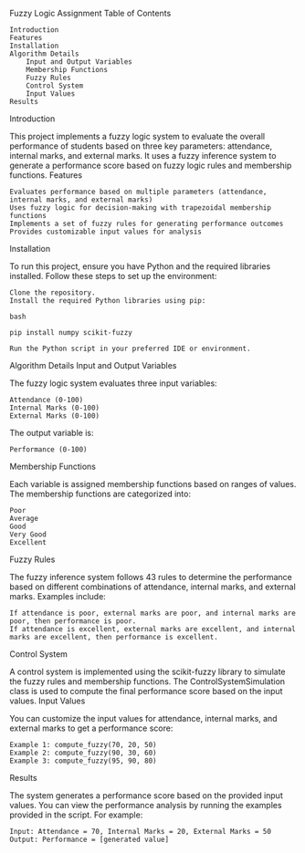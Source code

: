 Fuzzy Logic Assignment
Table of Contents

    Introduction
    Features
    Installation
    Algorithm Details
        Input and Output Variables
        Membership Functions
        Fuzzy Rules
        Control System
        Input Values
    Results

Introduction

This project implements a fuzzy logic system to evaluate the overall performance of students based on three key parameters: attendance, internal marks, and external marks. It uses a fuzzy inference system to generate a performance score based on fuzzy logic rules and membership functions.
Features

    Evaluates performance based on multiple parameters (attendance, internal marks, and external marks)
    Uses fuzzy logic for decision-making with trapezoidal membership functions
    Implements a set of fuzzy rules for generating performance outcomes
    Provides customizable input values for analysis

Installation

To run this project, ensure you have Python and the required libraries installed. Follow these steps to set up the environment:

    Clone the repository.
    Install the required Python libraries using pip:

    bash

    pip install numpy scikit-fuzzy

    Run the Python script in your preferred IDE or environment.

Algorithm Details
Input and Output Variables

The fuzzy logic system evaluates three input variables:

    Attendance (0-100)
    Internal Marks (0-100)
    External Marks (0-100)

The output variable is:

    Performance (0-100)

Membership Functions

Each variable is assigned membership functions based on ranges of values. The membership functions are categorized into:

    Poor
    Average
    Good
    Very Good
    Excellent

Fuzzy Rules

The fuzzy inference system follows 43 rules to determine the performance based on different combinations of attendance, internal marks, and external marks. Examples include:

    If attendance is poor, external marks are poor, and internal marks are poor, then performance is poor.
    If attendance is excellent, external marks are excellent, and internal marks are excellent, then performance is excellent.

Control System

A control system is implemented using the scikit-fuzzy library to simulate the fuzzy rules and membership functions. The ControlSystemSimulation class is used to compute the final performance score based on the input values.
Input Values

You can customize the input values for attendance, internal marks, and external marks to get a performance score:

    Example 1: compute_fuzzy(70, 20, 50)
    Example 2: compute_fuzzy(90, 30, 60)
    Example 3: compute_fuzzy(95, 90, 80)

Results

The system generates a performance score based on the provided input values. You can view the performance analysis by running the examples provided in the script. For example:

    Input: Attendance = 70, Internal Marks = 20, External Marks = 50
    Output: Performance = [generated value]
